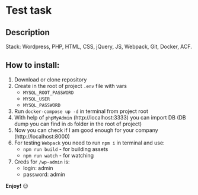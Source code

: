 # Test task

## Description
Stack: Wordpress, PHP, HTML, CSS, jQuery, JS, Webpack, Git, Docker, ACF.

## How to install:
1. Download or clone repository
2. Create in the root of project `.env` file with vars
    - `MYSQL_ROOT_PASSWORD`
    - `MYSQL_USER`
    - `MYSQL_PASSWORD`
3. Run `docker-compose up -d` in terminal from project root
4. With help of `phpMyAdmin` (http://localhost:3333) you can import DB (DB dump you can find in `db` folder in the 
   root of project)
5. Now you can check if I am good enough for your company (http://localhost:8000)
6. For testing `Webpack` you need to run `npm i` in terminal and use: 
   - `npm run build` - for building assets 
   - `npm run watch` - for watching
7. Creds for `/wp-admin` is: 
   - login: admin
   - password: admin

**Enjoy!** 😉
